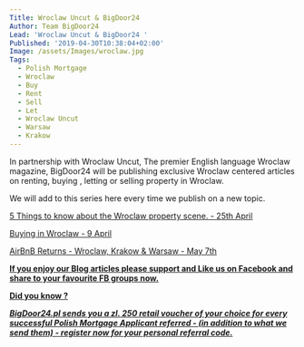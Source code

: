 ```yaml
---
Title: Wroclaw Uncut & BigDoor24
Author: Team BigDoor24
Lead: 'Wroclaw Uncut & BigDoor24 '
Published: '2019-04-30T10:38:04+02:00'
Image: /assets/Images/wroclaw.jpg
Tags:
  - Polish Mortgage
  - Wroclaw
  - Buy
  - Rent
  - Sell
  - Let
  - Wroclaw Uncut
  - Warsaw
  - Krakow
---
```

In partnership with Wroclaw Uncut, The premier English language Wroclaw magazine, BigDoor24 will be publishing exclusive Wroclaw centered articles on renting, buying , letting or selling property in Wroclaw.

We will add to this series here every time we publish on a new topic.

[5 Things to know about the Wroclaw property scene. - 25th April](http://wroclawuncut.com/2019/03/25/5-useful-things-to-know-about-property-in-wroclaw-poland/)

[Buying in Wroclaw - 9 April](http://wroclawuncut.com/2019/04/09/things-to-consider-when-buying-property-in-wroclaw/)

[AirBnB Returns - Wroclaw, Krakow & Warsaw - May 7th](http://wroclawuncut.com/2019/05/06/airbnb-hosting-wroclaw-vs-warsaw-krakow/)

[**If you enjoy our Blog articles please support and Like us on Facebook and share to your favourite FB groups now.**](https://www.facebook.com/bigdoor24/)

<div class="sharethis-inline-share-buttons"></div>

[**Did you know ?**](https://bigdoor24.pl/)

[_**BigDoor24.pl sends you a zl. 250 retail voucher of your choice for every successful Polish Mortgage Applicant referred - (in addition to what we send them) - register now for your personal referral code.**_](https://bigdoor24.pl/)
